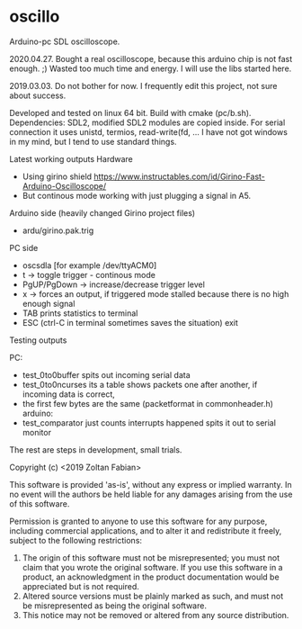 # oscillo
Arduino-pc SDL oscilloscope.


2020.04.27.
Bought a real oscilloscope, because this arduino chip is not fast enough. ;) Wasted too much time and energy. I will use the libs started here.

2019.03.03.
Do not bother for now. I frequently edit this project, not sure about success.

Developed and tested on linux 64 bit.
Build with cmake (pc/b.sh).
Dependencies: SDL2, modified SDL2 modules are copied inside.
For serial connection it uses unistd, termios, read-write(fd, ... I have not got windows in my mind, but I tend to use standard things.

Latest working outputs
Hardware
  - Using girino shield https://www.instructables.com/id/Girino-Fast-Arduino-Oscilloscope/
  - But continous mode working with just plugging a signal in A5.
  
Arduino side (heavily changed Girino project files)
  - ardu/girino.pak.trig

PC side
  - oscsdla [for example /dev/ttyACM0]
  - t -> toggle trigger - continous mode
  - PgUP/PgDown -> increase/decrease trigger level
  - x -> forces an output, if triggered mode stalled because there is no high enough signal
  - TAB prints statistics to terminal
  - ESC (ctrl-C in terminal sometimes saves the situation) exit


Testing outputs

PC:
  - test_0to0buffer spits out incoming serial data
  - test_0to0ncurses its a table shows packets one after another, if incoming data is correct,
  - the first few bytes are the same (packetformat in commonheader.h)
arduino:
  - test_comparator just counts interrupts happened spits it out to serial monitor

The rest are steps in development, small trials.



Copyright (c) <2019 Zoltan Fabian>

This software is provided 'as-is', without any express or implied
warranty. In no event will the authors be held liable for any damages
arising from the use of this software.

Permission is granted to anyone to use this software for any purpose,
including commercial applications, and to alter it and redistribute it
freely, subject to the following restrictions:

1. The origin of this software must not be misrepresented; you must not
   claim that you wrote the original software. If you use this software
   in a product, an acknowledgment in the product documentation would be
   appreciated but is not required.
2. Altered source versions must be plainly marked as such, and must not be
   misrepresented as being the original software.
3. This notice may not be removed or altered from any source distribution.
